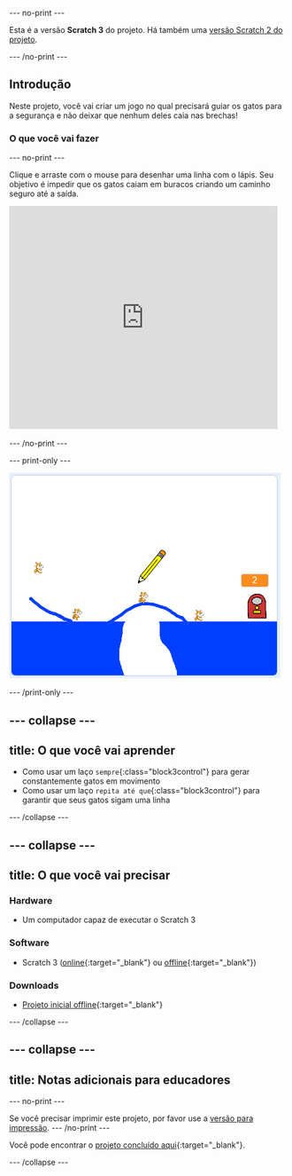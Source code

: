 \--- no-print \---

Esta é a versão **Scratch 3** do projeto. Há também uma [versão Scratch 2 do projeto](https://projects.raspberrypi.org/en/projects/cats-scratch2).

\--- /no-print \---

## Introdução

Neste projeto, você vai criar um jogo no qual precisará guiar os gatos para a segurança e não deixar que nenhum deles caia nas brechas!

### O que você vai fazer

\--- no-print \---

Clique e arraste com o mouse para desenhar uma linha com o lápis. Seu objetivo é impedir que os gatos caiam em buracos criando um caminho seguro até a saída.

<div class="scratch-preview">
  <iframe allowtransparency="true" width="485" height="402" src="https://scratch.mit.edu/projects/embed/253667883/?autostart=false" frameborder="0" scrolling="no"></iframe>
</div>

\--- /no-print \---

\--- print-only \---

![Gatos terminados](images/cats-finished.png)

\--- /print-only \---

## \--- collapse \---

## title: O que você vai aprender

+ Como usar um laço `sempre`{:class="block3control"} para gerar constantemente gatos em movimento
+ Como usar um laço `repita até que`{:class="block3control"} para garantir que seus gatos sigam uma linha

\--- /collapse \---

## \--- collapse \---

## title: O que você vai precisar

### Hardware

+ Um computador capaz de executar o Scratch 3

### Software

+ Scratch 3 ([online](http://rpf.io/scratchon){:target="_blank"} ou [offline](http://rpf.io/scratchoff){:target="_blank"})

### Downloads

+ [Projeto inicial offline](http://rpf.io/p/en/cats-go){:target="_blank"}

\--- /collapse \---

## \--- collapse \---

## title: Notas adicionais para educadores

\--- no-print \---

Se você precisar imprimir este projeto, por favor use a [versão para impressão](https://projects.raspberrypi.org/en/projects/cats/print). \--- /no-print \---

Você pode encontrar o [projeto concluído aqui](http://rpf.io/p/en/cats-get){:target="_blank"}.

\--- /collapse \---